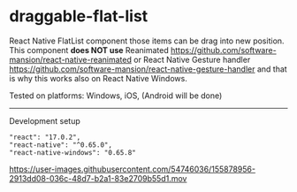 # draggable-flat-list
React Native FlatList component those items can be drag into new position. This component **does NOT use** Reanimated https://github.com/software-mansion/react-native-reanimated or React Native Gesture handler https://github.com/software-mansion/react-native-gesture-handler and that is why this works also on React Native Windows.


Tested on platforms: Windows, iOS, (Android will be done)

---

Development setup

```
"react": "17.0.2",
"react-native": "^0.65.0",
"react-native-windows": "0.65.8"
```


https://user-images.githubusercontent.com/54746036/155878956-2913dd08-036c-48d7-b2a1-83e2709b55d1.mov
